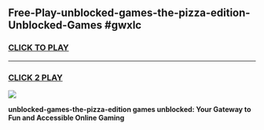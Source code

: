 
## Free-Play-unblocked-games-the-pizza-edition-Unblocked-Games #gwxlc
<h3>
<a href="https://news.freeplayer.one?title=unblocked-games-the-pizza-edition&ref=8M">CLICK TO PLAY</a></h3>
<hr>

<h3>
<a href="https://news.freeplayer.one?title=unblocked-games-the-pizza-edition&ref=8M">CLICK 2 PLAY</a>
  
</h3>

<a href="https://news.freeplayer.one?title=unblocked-games-the-pizza-edition&ref=8M"><img src="https://clearcache.store/games.png"></a>


**unblocked-games-the-pizza-edition games unblocked: Your Gateway to Fun and Accessible Online Gaming**
